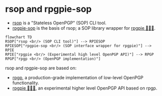 <!--
SPDX-FileCopyrightText: Heiko Schaefer <heiko@schaefer.name>
SPDX-License-Identifier: CC0-1.0
-->

# rsop and rpgpie-sop

- [rsop](rsop/) is a "Stateless OpenPGP" (SOP) CLI tool.
- [rpgpie-sop](rpgpie-sop/) is the basis of rsop; a SOP library wrapper for [rpgpie 🦀️🔐🥧](https://codeberg.org/heiko/rpgpie).

```mermaid
flowchart TD
RSOP["rsop <br/> (SOP CLI tool)"] --> RPIESOP
RPIESOP["rpgpie-sop <br/> (SOP interface wrapper for rpgpie)"] --> RPIE
RPIE["rpgpie <br/> (Experimental high level OpenPGP API)"] --> RPGP
RPGP["rpgp <br/> (OpenPGP implementation)"]
```

rsop and rpgpie-sop are based on:

- [rpgp](https://github.com/rpgp/rpgp/), a production-grade implementation of low-level OpenPGP functionality.
- [rpgpie 🦀️🔐🥧](https://codeberg.org/heiko/rpgpie), an experimental higher level OpenPGP API based on rpgp.
